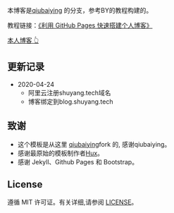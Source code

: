 
本博客是[qiubaiying](https://github.com/qiubaiying/qiubaiying.github.io) 的分支，参考BY的教程构建的。
 
教程链接：[《利用 GitHub Pages 快速搭建个人博客》](http://www.jianshu.com/p/e68fba58f75c) 

[本人博客 👆](http://zsyshuyang.github.io)

## 更新记录

 - 2020-04-24
   - 阿里云注册shuyang.tech域名
   - 博客绑定到blog.shuyang.tech

## 致谢

- 这个模板是从这里 [qiubaiying](https://github.com/qiubaiying/qiubaiying.github.io)fork 的, 感谢qiubaiying。 
- 感谢最原始的模板制作者[Hux](https://github.com/Huxpro/huxpro.github.io)。
- 感谢 Jekyll、Github Pages 和 Bootstrap。
 
## License

遵循 MIT 许可证。有关详细,请参阅 [LICENSE](https://github.com/qiubaiying/qiubaiying.github.io/blob/master/LICENSE)。

